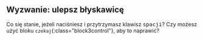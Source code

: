 ## Wyzwanie: ulepsz błyskawicę

Co się stanie, jeżeli naciśniesz i przytrzymasz klawisz <kbd>spacji</kbd>? Czy możesz użyć bloku `czekaj`{:class="block3control"}, aby to naprawić?